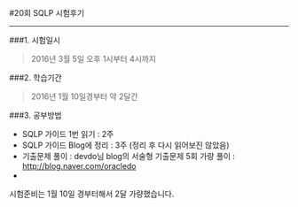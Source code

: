 #20회 SQLP 시험후기

----
###1. 시험일시
>2016년 3월 5일 오후 1시부터 4시까지

###2. 학습기간
>2016년 1월 10일경부터 약 2달간

###3. 공부방법

- SQLP 가이드 1번 읽기 : 2주
- SQLP 가이드 Blog에 정리 : 3주 (정리 후 다시 읽어보진 않았음)
- 기출문제 풀이 : devdo님 blog의 서술형 기출문제 5회 가량 풀이 : <http://blog.naver.com/oracledo>
- 

시험준비는 1월 10일 경부터해서 2달 가량했습니다.
